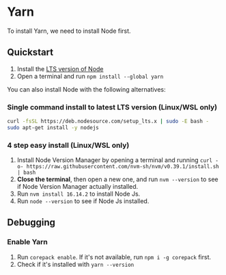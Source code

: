 # Yarn

To install Yarn, we need to install Node first.

## Quickstart

1. Install the [LTS version of Node](https://nodejs.org/en/download/)
2. Open a terminal and run `npm install --global yarn`

You can also install Node with the following alternatives:

### Single command install to latest LTS version (Linux/WSL only)

```bash
curl -fsSL https://deb.nodesource.com/setup_lts.x | sudo -E bash -
sudo apt-get install -y nodejs
```

### 4 step easy install (Linux/WSL only)

1. Install Node Version Manager by opening a terminal and running `curl -o- https://raw.githubusercontent.com/nvm-sh/nvm/v0.39.1/install.sh | bash`
2. **Close the terminal**, then open a new one, and run `nvm --version` to see if Node Version Manager actually installed.
3. Run `nvm install 16.14.2` to install Node Js.
4. Run `node --version` to see if Node Js installed.

## Debugging

### Enable Yarn

1. Run `corepack enable`. If it's not available, run `npm i -g corepack` first.
2. Check if it's installed with `yarn --version`

